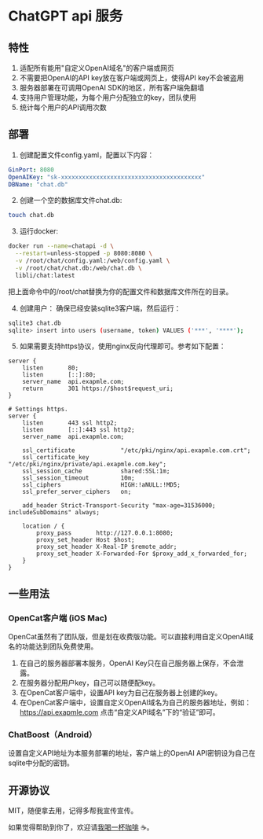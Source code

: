 # ChatGPT api 服务
## 特性
1. 适配所有能用"自定义OpenAI域名"的客户端或网页
2. 不需要把OpenAI的API key放在客户端或网页上，使得API key不会被盗用
3. 服务器部署在可调用OpenAI SDK的地区，所有客户端免翻墙
4. 支持用户管理功能，为每个用户分配独立的key，团队使用
5. 统计每个用户的API调用次数

## 部署
1. 创建配置文件config.yaml，配置以下内容：
```yaml
GinPort: 8080
OpenAIKey: "sk-xxxxxxxxxxxxxxxxxxxxxxxxxxxxxxxxxxxxxxxx"
DBName: "chat.db"
```

2. 创建一个空的数据库文件chat.db:
```bash
touch chat.db
```

3. 运行docker:
```bash
docker run --name=chatapi -d \
  --restart=unless-stopped -p 8080:8080 \
  -v /root/chat/config.yaml:/web/config.yaml \
  -v /root/chat/chat.db:/web/chat.db \
  libli/chat:latest
```
把上面命令中的/root/chat替换为你的配置文件和数据库文件所在的目录。

4. 创建用户：
确保已经安装sqlite3客户端，然后运行：
```bash
sqlite3 chat.db
sqlite> insert into users (username, token) VALUES ('***', '****');
```

5. 如果需要支持https协议，使用nginx反向代理即可。参考如下配置：
```nginx
server {
    listen       80;
    listen       [::]:80;
    server_name  api.exapmle.com;
    return       301 https://$host$request_uri;
}

# Settings https.
server {
    listen       443 ssl http2;
    listen       [::]:443 ssl http2;
    server_name  api.exapmle.com;

    ssl_certificate             "/etc/pki/nginx/api.exapmle.com.crt";
    ssl_certificate_key         "/etc/pki/nginx/private/api.exapmle.com.key";
    ssl_session_cache           shared:SSL:1m;
    ssl_session_timeout         10m;
    ssl_ciphers                 HIGH:!aNULL:!MD5;
    ssl_prefer_server_ciphers   on;

    add_header Strict-Transport-Security "max-age=31536000; includeSubDomains" always;

    location / {
        proxy_pass       http://127.0.0.1:8080;
        proxy_set_header Host $host;
        proxy_set_header X-Real-IP $remote_addr;
        proxy_set_header X-Forwarded-For $proxy_add_x_forwarded_for;
    }
}
```

## 一些用法
### OpenCat客户端 (iOS Mac)

OpenCat虽然有了团队版，但是划在收费版功能。可以直接利用自定义OpenAI域名的功能达到团队免费使用。
1. 在自己的服务器部署本服务，OpenAI Key只在自己服务器上保存，不会泄露。
2. 在服务器分配用户key，自己可以随便配key。
3. 在OpenCat客户端中，设置API key为自己在服务器上创建的key。
4. 在OpenCat客户端中，设置自定义OpenAI域名为自己的服务器地址，例如：https://api.exapmle.com 点击“自定义API域名”下的“验证”即可。

### ChatBoost（Android）

设置自定义API地址为本服务部署的地址，客户端上的OpenAI API密钥设为自己在sqlite中分配的密钥。

## 开源协议
MIT，随便拿去用，记得多帮我宣传宣传。

如果觉得帮助到你了，欢迎请[我喝一杯咖啡](https://github.com/libli/buy-me-a-coffee) ☕️。
